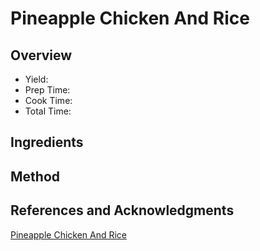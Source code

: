 # Pineapple Chicken And Rice

## Overview

- Yield:
- Prep Time:
- Cook Time:
- Total Time:

## Ingredients


## Method



## References and Acknowledgments

[Pineapple Chicken And Rice](https://dailyappetite.com/2017/02/09/pineapple-chicken-and-rice/)
